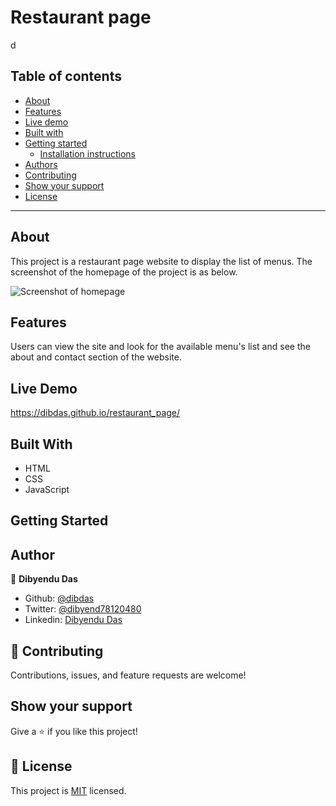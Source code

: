 
# Restaurant page
d
## Table of contents

- [About](#about)
- [Features](#features)
- [Live demo](#live-demo)
- [Built with](#built-with)
- [Getting started](#getting-started)
  * [Installation instructions](#installation-instructions)
- [Authors](#authors)
- [Contributing](#-contributing)
- [Show your support](#show-your-support)
- [License](#-license)

---

## About

This project is a restaurant page website to display the list of menus. The screenshot of the homepage of the project is as below.

![Screenshot of homepage](./dist/images/app_snap.png)

## Features

Users can view the site and look for the available menu's list and see the about and contact section of the website.

## Live Demo
https://dibdas.github.io/restaurant_page/

## Built With

- HTML
- CSS
- JavaScript

## Getting Started


## Author

👤 **Dibyendu Das**
- Github: [@dibdas](https://github.com/dibdas)
- Twitter: [@dibyend78120480](https://twitter.com/dibyend78120480)
- Linkedin: [Dibyendu Das](https://www.linkedin.com/in/dibdas/)
## 🤝 Contributing

Contributions, issues, and feature requests are welcome!

## Show your support

Give a ⭐️ if you like this project!

## 📝 License

This project is [MIT](./LICENSE) licensed.
